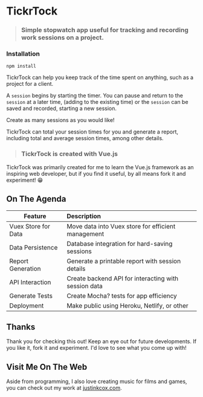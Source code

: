 # TickrTock

> ### Simple stopwatch app useful for tracking and recording work sessions on a project.

### Installation
```
npm install
```

TickrTock can help you keep track of the time spent on anything, such as a project for a client.

A `session` begins by starting the timer. You can pause and return to the `session` at a later time, (adding to the existing time) or the `session` can be saved and recorded, starting a new session.

Create as many sessions as you would like!

TickrTock can total your session times for you and generate a report, including total and average session times, among other details.

> ### TickrTock is created with Vue.js

TickrTock was primarily created for me to learn the Vue.js framework as an inspiring web developer, but if you find it useful, by all means fork it and experiment! :grin:

## On The Agenda

| Feature             | Description                                          |
|---------------------|:-----------------------------------------------------|
| Vuex Store for Data | Move data into Vuex store for efficient management   |
| Data Persistence    | Database integration for hard-saving sessions        |
| Report Generation   | Generate a printable report with session details     |
| API Interaction     | Create backend API for interacting with session data |
| Generate Tests      | Create Mocha? tests for app efficiency               |
| Deployment          | Make public using Heroku, Netlify, or other          |

## Thanks
Thank you for checking this out! Keep an eye out for future developments. If you like it,
fork it and experiment. I'd love to see what you come up with!

## Visit Me On The Web
Aside from programming, I also love creating music for films and games, you can check out my work at [justinkcox.com](https://www.justinkcox.com "Justin Cox Music").